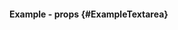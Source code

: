 #### Example - props {#ExampleTextarea}

<div class="example">
  <example name="ExampleTextarea"></example>
</div>
